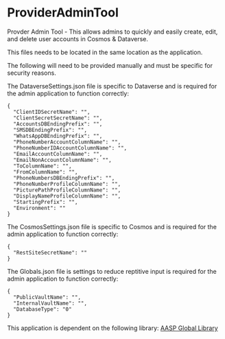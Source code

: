 # ProviderAdminTool
Provder Admin Tool - This allows admins to quickly and easily create, edit, and delete user accounts in Cosmos & Dataverse.

This files needs to be located in the same location as the application.

The following will need to be provided manually and must be specific for security reasons.

The DataverseSettings.json file is specific to Dataverse and is required for the admin application to function correctly:
```
{
  "ClientIDSecretName": "",
  "ClientSecretSecretName": "",
  "AccountsDBEndingPrefix": "",
  "SMSDBEndingPrefix": "",
  "WhatsAppDBEndingPrefix": "",
  "PhoneNumberAccountColumnName": "",
  "PhoneNumberIDAccountColumnName": "",
  "EmailAccountColumnName": "",
  "EmailNonAccountColumnName": "",
  "ToColumnName": "",
  "FromColumnName": "",
  "PhoneNumbersDBEndingPrefix": "",
  "PhoneNumberProfileColumnName": "",
  "PicturePathProfileColumnName": "",
  "DisplayNameProfileColumnName": "",
  "StartingPrefix": "",
  "Environment": ""
}
```
The CosmosSettings.json file is specific to Cosmos and is required for the admin application to function correctly:
```
{
  "RestSiteSecretName": ""
}
```
The Globals.json file is settings to reduce reptitive input is required for the admin application to function correctly:
```
{
  "PublicVaultName": "",
  "InternalVaultName": "",
  "DatabaseType": "0"
}
```

This application is dependent on the following library: [AASP Global Library](https://github.com/wrharper/AASPGlobalLibrary)
